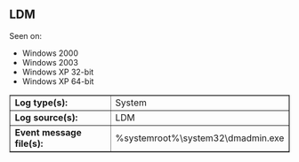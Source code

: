 ## LDM

Seen on:
* Windows 2000
* Windows 2003
* Windows XP 32-bit
* Windows XP 64-bit

<table border="1" class="docutils">
  <tbody>
    <tr>
      <td><b>Log type(s):</b></td>
      <td>System</td>
    </tr>
    <tr>
      <td><b>Log source(s):</b></td>
      <td>LDM</td>
    </tr>
    <tr>
      <td><b>Event message file(s):</b></td>
      <td>%systemroot%\system32\dmadmin.exe</td>
    </tr>
  </tbody>
</table>

&nbsp;


